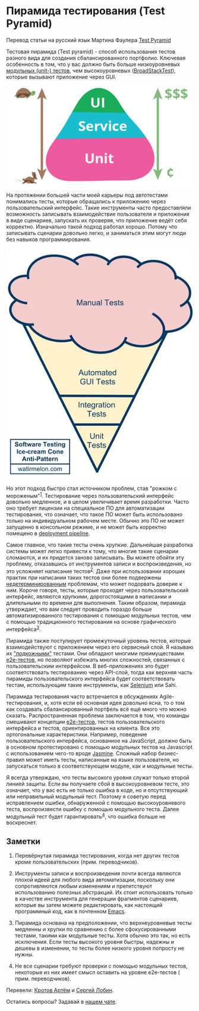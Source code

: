 # Пирамида тестирования (Test Pyramid)

Перевод статьи на русский язык Мартина Фаулера [Test Pyramid](https://martinfowler.com/bliki/TestPyramid.html)

Тестовая пирамида (Test pyramid) - способ использования тестов разного вида для создания сбалансированного портфолио. Ключевая особенность в том, что у вас должно быть больше низкоуровневых [модульных (unit-) тестов](UnitTest.md), чем высокоуровневых ([BroadStackTest](BroadStackTest.md)), которые вызывают приложение через GUI.

![test-pyramid](./img/test-pyramid/test-pyramid.png)

На протяжении большей части моей карьеры под автотестами понимались тесты, которые обращались к приложению через пользовательский интерфейс. Такие инструменты часто предоставляли возможность записывать взаимодействие пользователя и приложения в виде сценариев, запускать их проверяя, что приложение ведёт себя корректно. Изначально такой подход работал хорошо. Потому что записывать сценарии довольно легко, и заниматься этим могут люди без навыков программирования.

![ice-cream code](./img/test-pyramid/ice-cream-cone.png)

Но этот подход быстро стал источником проблем, став "рожком с мороженым"<sup>[1](#footnote-1)</sup>. Тестирование через пользовательский интерфейс довольно медленное, и в целом увеличивает время разработки. Часто оно требует лицензии на специальное ПО для автоматизации тестирования, что означает, что такое ПО может быть использовано только на индивидуальном рабочем месте. Обычно это ПО не может запущенно в консольном режиме, и не может быть корректно помещено в [deployment pipeline](DeploymentPipeline.md).

Самое главное, что такие тесты очень хрупкие. Дальнейшая разработка системы может легко привести к тому, что многие такие сценарии сломаются, и их придется заново записывать. Вы можете обойти эту проблему, отказавшись от инструментов записи и воспроизведения, но это усложняет написание тестов<sup>[2](#footnote-2)</sup>. Даже при использовании хороших практик при написании таких тестов они более подвержены [недетерминированным](https://martinfowler.com/articles/nonDeterminism.html) проблемам, что может подорвать доверие к ним. Короче говоря, тесты, которые проходят через пользовательский интерфейс, являются хрупкими, дорогостоящими в написании и длительными по времени для выполнения. Таким образом, пирамида утверждает, что вам следует проводить гораздо больше автоматизированного тестирования с помощью модульных тестов, чем с помощью традиционного тестирования на основе графического интерфейса<sup>[3](#footnote-3)</sup>.

Пирамида также постулирует промежуточный уровень тестов, которые взаимодействуют с приложением через его сервисный слой. Я называю их ["подкожными"](SubcutaneousTest.md) тестами. Они обладают многими преимуществами [e2e-тестов](End2EndTest.md), но позволяют избежать многих сложностей, связанных с пользовательским интерфейсом. В веб-приложениях это будет соответствовать тестированию через API-слой, тогда как верхняя часть пирамиды пользовательского интерфейса будет соответствовать тестам, использующим такие инструменты, как [Selenium](https://www.selenium.dev/) или Sahi.

Пирамида тестирования часто встречается в обсуждениях Agile-тестирования, и, хотя если её основная идея довольно ясна, то о том как создавать сбалансированный портфель всё ещё много что можно сказать. Распространенная проблема заключается в том, что команды смешивают концепции [e2e-тестов](End2EndTest.md), тестов пользовательского интерфейса и тестов, ориентированных на клиента. Все это ортогональные характеристики. Например, поведение пользовательского интерфейса, основанное на JavaScript, должно быть в основном протестировано с помощью модульных тестов на Javascript с использованием чего-то вроде [Jasmine](https://jasmine.github.io/). Сложный набор бизнес-правил может иметь тесты, написанные на языке пользователя, но запускаться только в соответствующем модуле, как и модульные тесты.

Я всегда утверждаю, что тесты высокого уровня служат только второй линией защиты. Если вы получаете сбой в высокоуровневом тесте, это означает, что у вас есть не только ошибка в коде, но и отсутствующий или неправильный модульный тест. Поэтому я советую перед исправлением ошибки, обнаруженной с помощью высокоуровневого теста, воспроизвести ошибку с помощью модульного теста. Далее модульный тест будет гарантировать<sup>[4](#footnote-4)</sup>, что ошибка больше не воскреснет.

## Заметки

1. <a name="footnote-1"></a> Перевёрнутая пирамида тестирования, когда нет других тестов кроме пользовательских (прим. переводчиков).

2. <a name="footnote-2"></a> Инструменты записи и воспроизведения почти всегда являются плохой идеей для любого вида автоматизации, поскольку они
   сопротивляются любым изменениям и препятствуют использованию полезных абстракций. Их стоит использовать только в качестве инструмента для генерации
   фрагментов сценариев, которые вы затем можете редактировать, как настоящий программный код, как в
   почтенном [Emacs](http://www.gnu.org/software/emacs/manual/html_node/emacs/Save-Keyboard-Macro.html).

3. <a name="footnote-3"></a> Пирамида основана на предположении, что верхнеуровневые тесты медленны и хрупки по сравнению с более сфокусированными
   тестами, такими как модульные тесты. Хотя обычно это так, но есть исключения. Если тесты высокого уровня быстры, надежны и дешевы в изменении, то
   тесты более низкого уровня попросту не нужны.

4. <a name="footnote-4"></a> Не все сценарии требуют проверки с помощью модульных тестов, некоторые из них имеет смысл оставить на уровне e2e-тестов (
   прим. переводчиков).

Перевели: [Кротов Артём](https://fb.com/artem.v.krotov) и [Сергей Лобин](https://fb.com/2heoh).

Остались вопросы? Задавай в [нашем чате](https://t.me/technicalexcellenceru).
